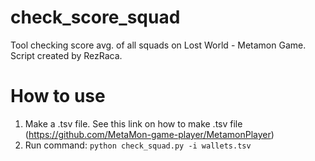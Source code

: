 # check_score_squad
Tool checking score avg. of all squads on Lost World - Metamon Game. Script created by RezRaca.

# How to use
1. Make a .tsv file. See this link on how to make .tsv file (https://github.com/MetaMon-game-player/MetamonPlayer)
2. Run command:
```python check_squad.py -i wallets.tsv```
